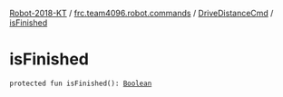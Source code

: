 [Robot-2018-KT](../../index.md) / [frc.team4096.robot.commands](../index.md) / [DriveDistanceCmd](index.md) / [isFinished](./is-finished.md)

# isFinished

`protected fun isFinished(): `[`Boolean`](https://kotlinlang.org/api/latest/jvm/stdlib/kotlin/-boolean/index.html)